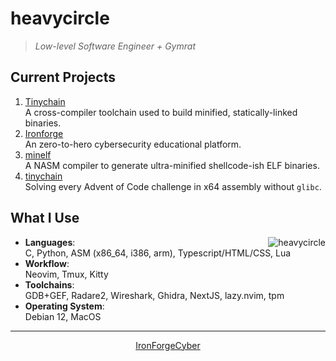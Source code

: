 # heavycircle

> *Low-level Software Engineer + Gymrat*

<h2>Current Projects</h2>

<p align="left">
    <ol>
        <li>
            <a href="https://github.com/heavycircle/tinychain">Tinychain</a><br/>
            A cross-compiler toolchain used to build minified, statically-linked binaries.
        </li>
        <li>
            <a href="https://github.com/ironforgecyber">Ironforge</a><br/>
            An zero-to-hero cybersecurity educational platform.
        </li>
        <li>
            <a href="https://github.com/heavycircle/minelf">minelf</a><br/>
            A NASM compiler to generate ultra-minified shellcode-ish ELF binaries.
        </li>
        <li>
            <a href="https://github.com/heavycircle/tinychain">tinychain</a><br/>
            Solving every Advent of Code challenge in x64 assembly without <code>glibc</code>.
        </li>
    </ol>
</p>

<h2>What I Use</h2>

<img align="right" alt="heavycircle" src="https://github-readme-stats.vercel.app/api/top-langs?username=heavycircle&show_icons=true&locale=en&layout=compact&theme=onedark&hide=tex,markdown" />


<p align="left">
    <ul>
    <li>
        <b>Languages</b>:<br/>
        C, Python, ASM (x86_64, i386, arm), Typescript/HTML/CSS, Lua
    </li>
    <li>
        <b>Workflow</b>:<br/>
        Neovim, Tmux, Kitty
    </li>
    <li>
        <b>Toolchains</b>:<br/>
        GDB+GEF, Radare2, Wireshark, Ghidra, NextJS, lazy.nvim, tpm
    <li>
        <b>Operating System</b>:<br/>
        Debian 12, MacOS
    </li>
    </ul>
</p>

<hr>

<div align="center">
<a href="https://ironforgecyber.com">IronForgeCyber</a>
</div>